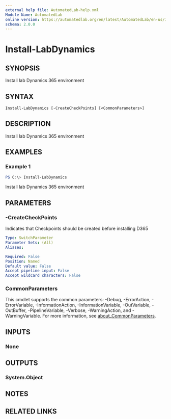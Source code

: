 ```yaml
---
external help file: AutomatedLab-help.xml
Module Name: AutomatedLab
online version: https://automatedlab.org/en/latest/AutomatedLab/en-us/Install-LabDynamics
schema: 2.0.0
---
```


# Install-LabDynamics

## SYNOPSIS
Install lab Dynamics 365 environment

## SYNTAX

```
Install-LabDynamics [-CreateCheckPoints] [<CommonParameters>]
```

## DESCRIPTION
Install lab Dynamics 365 environment

## EXAMPLES

### Example 1
```powershell
PS C:\> Install-LabDynamics
```

Install lab Dynamics 365 environment

## PARAMETERS

### -CreateCheckPoints
Indicates that Checkpoints should be created before installing D365

```yaml
Type: SwitchParameter
Parameter Sets: (All)
Aliases:

Required: False
Position: Named
Default value: False
Accept pipeline input: False
Accept wildcard characters: False
```

### CommonParameters
This cmdlet supports the common parameters: -Debug, -ErrorAction, -ErrorVariable, -InformationAction, -InformationVariable, -OutVariable, -OutBuffer, -PipelineVariable, -Verbose, -WarningAction, and -WarningVariable. For more information, see [about_CommonParameters](http://go.microsoft.com/fwlink/?LinkID=113216).

## INPUTS

### None
## OUTPUTS

### System.Object
## NOTES

## RELATED LINKS


